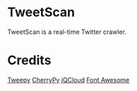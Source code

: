 # TweetScan
TweetScan is a real-time Twitter crawler.
# Credits
<a href="https://github.com/tweepy/tweepy">Tweepy</a>
<a href="http://www.cherrypy.org/">CherryPy</a>
<a href="https://github.com/lucaong/jQCloud">jQCloud</a>
<a href="https://fortawesome.github.io/Font-Awesome/">Font Awesome</a>

